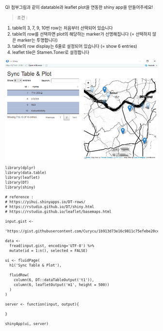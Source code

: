 Q) 첨부그림과 같이 datatable과 leaflet plot을 연동한 shiny app을 만들어주세요!

> 조건 :
1. table의 3, 7, 9, 10번 row는 처음부터 선택되어 있습니다
2. table의 row를 선택하면 plot의 해당하는 marker가 선명해집니다 (= 선택하지 않은 marker는 투명합니다)
3. table의 row display는 6줄로 설정되어 있습니다 (= show 6 entries)
4. leaflet tile은 Stamen.Toner로 설정합니다

![result!](sync_table_plot_result.PNG) 

```{r}
library(dplyr)
library(data.table)
library(leaflet)
library(DT)
library(shiny)

# reference : 
# https://yihui.shinyapps.io/DT-rows/
# https://rstudio.github.io/DT/shiny.html
# https://rstudio.github.io/leaflet/basemaps.html

input.gist <- 
  'https://gist.githubusercontent.com/Curycu/1b913d73e16c9811c75efebe20cebf57/raw/a6e3b0ead49ad19f0e40e59c36ad8021fecff877/sync_table_plot.csv'

data <-
  fread(input.gist, encoding='UTF-8') %>%
  mutate(id = 1:n(), selected = FALSE)

ui <- fluidPage(
  h1('Sync Table & Plot'),
  
  fluidRow(
    column(6, DT::dataTableOutput('t1')),
    column(6, leafletOutput('m1', height = 500))
  )
)

server <- function(input, output){

}

shinyApp(ui, server)
```